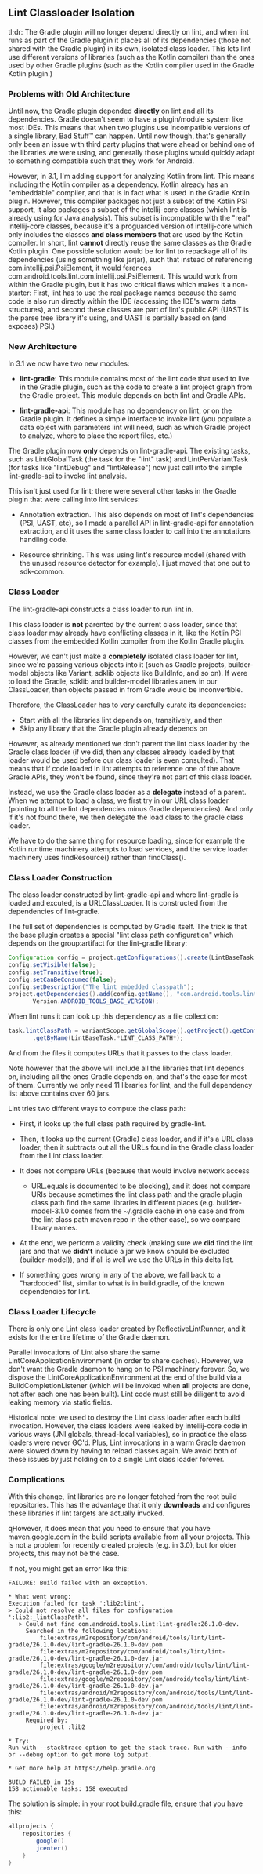 ## Lint Classloader Isolation

tl;dr: The Gradle plugin will no longer depend directly on lint, and
when lint runs as part of the Gradle plugin it places all of its
dependencies (those not shared with the Gradle plugin) in its own,
isolated class loader. This lets lint use different versions of
libraries (such as the Kotlin compiler) than the ones used by other
Gradle plugins (such as the Kotlin compiler used in the Gradle Kotlin
plugin.)


### Problems with Old Architecture

Until now, the Gradle plugin depended **directly** on lint and all its
dependencies. Gradle doesn't seem to have a plugin/module system like
most IDEs. This means that when two plugins use incompatible versions
of a single library, Bad Stuff™ can happen. Until now though, that's
generally only been an issue with third party plugins that were ahead
or behind one of the libraries we were using, and generally those
plugins would quickly adapt to something compatible such that they
work for Android.

However, in 3.1, I'm adding support for analyzing Kotlin from
lint. This means including the Kotlin compiler as a dependency. Kotlin
already has an "embeddable" compiler, and that is in fact what is used
in the Gradle Kotlin plugin. However, this compiler packages not just
a subset of the Kotlin PSI support, it also packages a subset of the
intellij-core classes (which lint is already using for Java
analysis). This subset is incompatible with the "real" intellij-core
classes, because it's a proguarded version of intellij-core which only
includes the classes **and class members** that are used by the Kotlin
compiler. In short, lint **cannot** directly reuse the same classes as
the Gradle Kotlin plugin. One possible solution would be for lint to
repackage all of its dependencies (using something like jarjar), such
that instead of referencing com.intellij.psi.PsiElement, it would
ferences com.android.tools.lint.com.intellij.psi.PsiElement. This
would work from within the Gradle plugin, but it has two critical
flaws which makes it a non-starter: First, lint has to use the real
package names because the same code is also run directly within the
IDE (accessing the IDE's warm data structures), and second these
classes are part of lint's public API (UAST is the parse tree library
it's using, and UAST is partially based on (and exposes) PSI.)


### New Architecture

In 3.1 we now have two new modules:

* **lint-gradle**: This module contains most of the lint code that
     used to live in the Gradle plugin, such as the code to create a
     lint project graph from the Gradle project. This module depends
     on both lint and Gradle APIs.

* **lint-gradle-api**: This module has no dependency on lint, or on
     the Gradle plugin. It defines a simple interface to invoke lint
     (you populate a data object with parameters lint will need, such
     as which Gradle project to analyze, where to place the report
     files, etc.)

The Gradle plugin now **only** depends on lint-gradle-api. The
existing tasks, such as LintGlobalTask (the task for the "lint" task)
and LintPerVariantTask (for tasks like "lintDebug" and "lintRelease")
now just call into the simple lint-gradle-api to invoke lint analysis.

This isn't just used for lint; there were several other tasks in the
Gradle plugin that were calling into lint services:

* Annotation extraction. This also depends on most of lint's
    dependencies (PSI, UAST, etc), so I made a parallel API in
    lint-gradle-api for annotation extraction, and it uses the same
    class loader to call into the annotations handling code.

* Resource shrinking. This was using lint's resource model (shared
    with the unused resource detector for example). I just moved that
    one out to sdk-common.


### Class Loader

The lint-gradle-api constructs a class loader to run lint in.

This class loader is **not** parented by the current class loader,
since that class loader may already have conflicting classes in it,
like the Kotlin PSI classes from the embedded Kotlin compiler from the
Kotlin Gradle plugin.

However, we can't just make a **completely** isolated class loader for
lint, since we're passing various objects into it (such as Gradle
projects, builder-model objects like Variant, sdklib objects like
BuildInfo, and so on). If were to load the Gradle, sdklib and
builder-model libraries anew in our ClassLoader, then objects passed
in from Gradle would be inconvertible.

Therefore, the ClassLoader has to very carefully curate its
dependencies:

*   Start with all the libraries lint depends on, transitively, and then
*   Skip any library that the Gradle plugin already depends on

However, as already mentioned we don't parent the lint class loader by
the Gradle class loader (if we did, then any classes already loaded by
that loader would be used before our class loader is even
consulted). That means that if code loaded in lint attempts to
reference one of the above Gradle APIs, they won't be found, since
they're not part of this class loader.

Instead, we use the Gradle class loader as a **delegate** instead of a
parent. When we attempt to load a class, we first try in our URL class
loader (pointing to all the lint dependencies minus Gradle
dependencies). And only if it's not found there, we then delegate the
load class to the gradle class loader.

We have to do the same thing for resource loading, since for example
the Kotlin runtime machinery attempts to load services, and the
service loader machinery uses findResource() rather than findClass().


### Class Loader Construction

The class loader constructed by lint-gradle-api and where lint-gradle
is loaded and excuted, is a URLClassLoader. It is constructed from the
dependencies of lint-gradle.

The full set of dependencies is computed by Gradle itself. The trick
is that the base plugin creates a special "lint class path
configuration" which depends on the group:artifact for the lint-gradle
library:

```java
Configuration config = project.getConfigurations().create(LintBaseTask.*LINT_CLASS_PATH*);
config.setVisible(false);
config.setTransitive(true);
config.setCanBeConsumed(false);
config.setDescription("The lint embedded classpath");
project.getDependencies().add(config.getName(), "com.android.tools.lint:lint-gradle:" +
       Version.ANDROID_TOOLS_BASE_VERSION);
```


When lint runs it can look up this dependency as a file collection:

```java
task.lintClassPath = variantScope.getGlobalScope().getProject().getConfigurations()
       .getByName(LintBaseTask.*LINT_CLASS_PATH*);
```

And from the files it computes URLs that it passes to the class loader.

Note however that the above will include all the libraries that lint
depends on, including all the ones Gradle depends on, and that's the
case for most of them. Currently we only need 11 libraries for lint,
and the full dependency list above contains over 60 jars.

Lint tries two different ways to compute the class path:

* First, it looks up the full class path required by gradle-lint.

* Then, it looks up the current (Gradle) class loader, and if it's a
    URL class loader, then it subtracts out all the URLs found in the
    Gradle class loader from the Lint class loader.

* It does not compare URLs (because that would involve network access
    - URL.equals is documented to be blocking), and it does not
    compare URIs because sometimes the lint class path and the gradle
    plugin class path find the same libraries in different places
    (e.g. builder-model-3.1.0 comes from the ~/.gradle cache in one
    case and from the lint class path maven repo in the other case),
    so we compare library names.

* At the end, we perform a validity check (making sure we **did** find
    the lint jars and that we **didn't** include a jar we know should
    be excluded (builder-model)), and if all is well we use the URLs
    in this delta list.

* If something goes wrong in any of the above, we fall back to a
    "hardcoded" list, similar to what is in build.gradle, of the known
    dependencies for lint.


### Class Loader Lifecycle

There is only one Lint class loader created by ReflectiveLintRunner,
and it exists for the entire lifetime of the Gradle daemon.

Parallel invocations of Lint also share the same LintCoreApplicationEnvironment
(in order to share caches). However, we don't want the Gradle daemon to hang on
to PSI machinery forever. So, we dispose the LintCoreApplicationEnvironment
at the end of the build via a BuildCompletionListener (which will be invoked when
**all** projects are done, not after each one has been built). Lint code must still
be diligent to avoid leaking memory via static fields.

Historical note: we used to destroy the Lint class loader after each
build invocation. However, the class loaders were leaked by intellij-core code
in various ways (JNI globals, thread-local variables), so in practice the class
loaders were never GC'd. Plus, Lint invocations in a warm Gradle daemon were
slowed down by having to reload classes again. We avoid both of these issues by
just holding on to a single Lint class loader forever.


### Complications

With this change, lint libraries are no longer fetched from the root
build repositories. This has the advantage that it only **downloads**
and configures these libraries if lint targets are actually invoked.

qHowever, it does mean that you need to ensure that you have
maven.google.com in the build scripts available from all your
projects.  This is not a problem for recently created projects
(e.g. in 3.0), but for older projects, this may not be the case.

If not, you might get an error like this:

```
FAILURE: Build failed with an exception.

* What went wrong:
Execution failed for task ':lib2:lint'.
> Could not resolve all files for configuration ':lib2:_lintClassPath'.
   > Could not find com.android.tools.lint:lint-gradle:26.1.0-dev.
     Searched in the following locations:
         file:extras/m2repository/com/android/tools/lint/lint-gradle/26.1.0-dev/lint-gradle-26.1.0-dev.pom
         file:extras/m2repository/com/android/tools/lint/lint-gradle/26.1.0-dev/lint-gradle-26.1.0-dev.jar
         file:extras/google/m2repository/com/android/tools/lint/lint-gradle/26.1.0-dev/lint-gradle-26.1.0-dev.pom
         file:extras/google/m2repository/com/android/tools/lint/lint-gradle/26.1.0-dev/lint-gradle-26.1.0-dev.jar
         file:extras/android/m2repository/com/android/tools/lint/lint-gradle/26.1.0-dev/lint-gradle-26.1.0-dev.pom
         file:extras/android/m2repository/com/android/tools/lint/lint-gradle/26.1.0-dev/lint-gradle-26.1.0-dev.jar
     Required by:
         project :lib2

* Try:
Run with --stacktrace option to get the stack trace. Run with --info or --debug option to get more log output.

* Get more help at https://help.gradle.org

BUILD FAILED in 15s
158 actionable tasks: 158 executed
```

The solution is simple: in your root build.gradle file, ensure that
you have this:


```groovy
allprojects {
    repositories {
        google()
        jcenter()
    }
}
